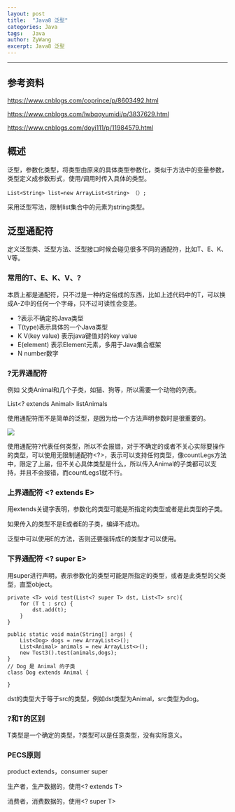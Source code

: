 ```yaml
---
layout: post
title:  "Java8 泛型"
categories: Java
tags:   Java
author: ZyWang
excerpt: Java8 泛型 
---
```


****

## 参考资料 ##

https://www.cnblogs.com/coprince/p/8603492.html

https://www.cnblogs.com/lwbqqyumidi/p/3837629.html

https://www.cnblogs.com/doyi111/p/11984579.html

## 概述 ##

泛型，参数化类型，将类型由原来的具体类型参数化，类似于方法中的变量参数，类型定义成参数形式，使用/调用时传入具体的类型。
	
	List<String> list=new ArrayList<String> （）;

采用泛型写法，限制list集合中的元素为string类型。

## 泛型通配符 ##

定义泛型类、泛型方法、泛型接口时候会碰见很多不同的通配符，比如T、E、K、V等。

### 常用的T、E、K、V、? ###

本质上都是通配符，只不过是一种约定俗成的东西，比如上述代码中的T，可以换成A-Z中的任何一个字母，只不过可读性会变差。

- ?表示不确定的Java类型
- T(type)表示具体的一个Java类型
- K V(key value) 表示java键值对的key value
- E(element) 表示Element元素，多用于Java集合框架
- N number数字

### ?无界通配符 ###

例如 父类Animal和几个子类，如猫、狗等，所以需要一个动物的列表。

List<? extends Animal> listAnimals

使用通配符而不是简单的泛型，是因为给一个方法声明参数时是很重要的。

![](https://s1.ax1x.com/2020/06/26/NrI19U.png)

使用通配符?代表任何类型，所以不会报错，对于不确定的或者不关心实际要操作的类型，可以使用无限制通配符<?>，表示可以支持任何类型，像countLegs方法中，限定了上届，但不关心具体类型是什么，所以传入Animal的子类都可以支持，并且不会报错，而countLegs1就不行。

### 上界通配符 <? extends E> ###

用extends关键字表明，参数化的类型可能是所指定的类型或者是此类型的子类。

如果传入的类型不是E或者E的子类，编译不成功。

泛型中可以使用E的方法，否则还要强转成E的类型才可以使用。

### 下界通配符 <? super E> ###

用super进行声明，表示参数化的类型可能是所指定的类型，或者是此类型的父类型，直至object。

	private <T> void test(List<? super T> dst, List<T> src){
	    for (T t : src) {
	        dst.add(t);
	    }
	}
	
	public static void main(String[] args) {
	    List<Dog> dogs = new ArrayList<>();
	    List<Animal> animals = new ArrayList<>();
	    new Test3().test(animals,dogs);
	}
	// Dog 是 Animal 的子类
	class Dog extends Animal {
	
	}

dst的类型大于等于src的类型，例如dst类型为Animal，src类型为dog。

### ?和T的区别 ###

T类型是一个确定的类型，?类型可以是任意类型，没有实际意义。

### PECS原则 ###

product extends，consumer super

生产者，生产数据的，使用<? extends T>

消费者，消费数据的，使用<? super T>

